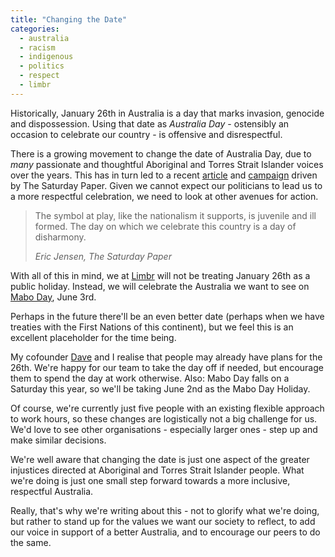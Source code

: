 ```yaml
---
title: "Changing the Date"
categories:
  - australia
  - racism
  - indigenous
  - politics
  - respect
  - limbr
---
```


Historically, January 26th in Australia is a day that marks invasion, genocide and dispossession. Using that date as _Australia Day_ - ostensibly an occasion to celebrate our country - is offensive and disrespectful.

There is a growing movement to change the date of Australia Day, due to _many_ passionate and thoughtful Aboriginal and Torres Strait Islander voices over the years. This has in turn led to a recent [article](https://www.thesaturdaypaper.com.au/opinion/topic/2016/11/26/change-the-date/14800788004016) and [campaign](https://www.changedate.com.au) driven by The Saturday Paper. Given we cannot expect our politicians to lead us to a more respectful celebration, we need to look at other avenues for action.

> The symbol at play, like the nationalism it supports, is juvenile and ill formed. The day on which we celebrate this country is a day of disharmony.
>
> <cite>Eric Jensen, The Saturday Paper</cite>

With all of this in mind, we at [Limbr](http://limbr.org) will not be treating January 26th as a public holiday. Instead, we will celebrate the Australia we want to see on [Mabo Day](https://en.wikipedia.org/wiki/Mabo_Day), June 3rd.

Perhaps in the future there'll be an even better date (perhaps when we have treaties with the First Nations of this continent), but we feel this is an excellent placeholder for the time being.

My cofounder [Dave](https://twitter.com/LimbrDave) and I realise that people may already have plans for the 26th. We're happy for our team to take the day off if needed, but encourage them to spend the day at work otherwise. Also: Mabo Day falls on a Saturday this year, so we'll be taking June 2nd as the Mabo Day Holiday.

Of course, we're currently just five people with an existing flexible approach to work hours, so these changes are logistically not a big challenge for us. We'd love to see other organisations - especially larger ones - step up and make similar decisions.

We're well aware that changing the date is just one aspect of the greater injustices directed at Aboriginal and Torres Strait Islander people. What we're doing is just one small step forward towards a more inclusive, respectful Australia.

Really, that's why we're writing about this - not to glorify what we're doing, but rather to stand up for the values we want our society to reflect, to add our voice in support of a better Australia, and to encourage our peers to do the same.
